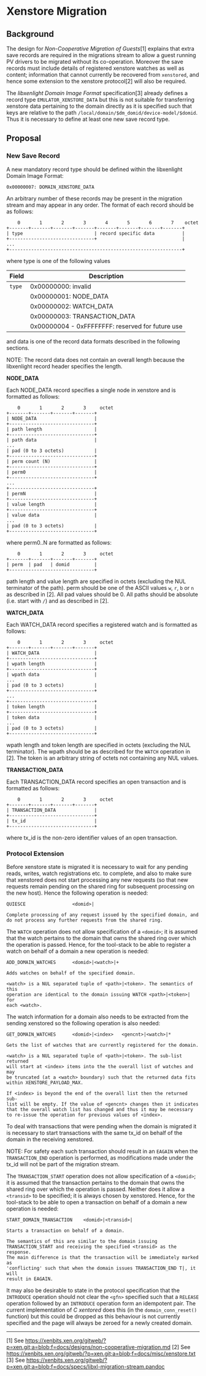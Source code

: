 # Xenstore Migration

## Background

The design for *Non-Cooperative Migration of Guests*[1] explains that extra
save records are required in the migrations stream to allow a guest running
PV drivers to be migrated without its co-operation. Moreover the save
records must include details of registered xenstore watches as well as
content; information that cannot currently be recovered from `xenstored`,
and hence some extension to the xenstore protocol[2] will also be required.

The *libxenlight Domain Image Format* specification[3] already defines a
record type `EMULATOR_XENSTORE_DATA` but this is not suitable for
transferring xenstore data pertaining to the domain directly as it is
specified such that keys are relative to the path
`/local/domain/$dm_domid/device-model/$domid`. Thus it is necessary to
define at least one new save record type.

## Proposal

### New Save Record

A new mandatory record type should be defined within the libxenlight Domain
Image Format:

`0x00000007: DOMAIN_XENSTORE_DATA`

An arbitrary number of these records may be present in the migration
stream and may appear in any order. The format of each record should be as
follows:


```
    0       1       2       3       4       5       6       7    octet
+-------+-------+-------+-------+-------+-------+-------+-------+
| type                          | record specific data          |
+-------------------------------+                               |
...
+---------------------------------------------------------------+
```

where type is one of the following values


| Field  | Description                                      |
|--------|--------------------------------------------------|
| `type` | 0x00000000: invalid                              |
|        | 0x00000001: NODE_DATA                            |
|        | 0x00000002: WATCH_DATA                           |
|        | 0x00000003: TRANSACTION_DATA                     |
|        | 0x00000004 - 0xFFFFFFFF: reserved for future use |


and data is one of the record data formats described in the following
sections.


NOTE: The record data does not contain an overall length because the
libxenlight record header specifies the length.


**NODE_DATA**


Each NODE_DATA record specifies a single node in xenstore and is formatted
as follows:


```
    0       1       2       3     octet
+-------+-------+-------+-------+
| NODE_DATA                     |
+-------------------------------+
| path length                   |
+-------------------------------+
| path data                     |
...
| pad (0 to 3 octets)           |
+-------------------------------+
| perm count (N)                |
+-------------------------------+
| perm0                         |
+-------------------------------+
...
+-------------------------------+
| permN                         |
+-------------------------------+
| value length                  |
+-------------------------------+
| value data                    |
...
| pad (0 to 3 octets)           |
+-------------------------------+
```

where perm0..N are formatted as follows:


```
    0       1       2       3     octet
+-------+-------+-------+-------+
| perm  | pad   | domid         |
+-------------------------------+
```


path length and value length are specified in octets (excluding the NUL
terminator of the path). perm should be one of the ASCII values `w`, `r`,
`b` or `n` as described in [2]. All pad values should be 0.
All paths should be absolute (i.e. start with `/`) and as described in
[2].


**WATCH_DATA**


Each WATCH_DATA record specifies a registered watch and is formatted as
follows:


```
    0       1       2       3     octet
+-------+-------+-------+-------+
| WATCH_DATA                    |
+-------------------------------+
| wpath length                  |
+-------------------------------+
| wpath data                    |
...
| pad (0 to 3 octets)           |
+-------------------------------+
...
+-------------------------------+
| token length                  |
+-------------------------------+
| token data                    |
...
| pad (0 to 3 octets)           |
+-------------------------------+
```

wpath length and token length are specified in octets (excluding the NUL
terminator). The wpath should be as described for the `WATCH` operation in
[2]. The token is an arbitrary string of octets not containing any NUL
values.


**TRANSACTION_DATA**


Each TRANSACTION_DATA record specifies an open transaction and is formatted
as follows:


```
    0       1       2       3     octet
+-------+-------+-------+-------+
| TRANSACTION_DATA              |
+-------------------------------+
| tx_id                         |
+-------------------------------+
```

where tx_id is the non-zero identifier values of an open transaction.


### Protocol Extension

Before xenstore state is migrated it is necessary to wait for any pending
reads, writes, watch registrations etc. to complete, and also to make sure
that xenstored does not start processing any new requests (so that new
requests remain pending on the shared ring for subsequent processing on the
new host). Hence the following operation is needed:

```
QUIESCE                 <domid>|

Complete processing of any request issued by the specified domain, and
do not process any further requests from the shared ring.
```

The `WATCH` operation does not allow specification of a `<domid>`; it is
assumed that the watch pertains to the domain that owns the shared ring
over which the operation is passed. Hence, for the tool-stack to be able
to register a watch on behalf of a domain a new operation is needed:

```
ADD_DOMAIN_WATCHES      <domid>|<watch>|+

Adds watches on behalf of the specified domain.

<watch> is a NUL separated tuple of <path>|<token>. The semantics of this
operation are identical to the domain issuing WATCH <path>|<token>| for
each <watch>.
```

The watch information for a domain also needs to be extracted from the
sending xenstored so the following operation is also needed:

```
GET_DOMAIN_WATCHES      <domid>|<index>   <gencnt>|<watch>|*

Gets the list of watches that are currently registered for the domain.

<watch> is a NUL separated tuple of <path>|<token>. The sub-list returned
will start at <index> items into the the overall list of watches and may
be truncated (at a <watch> boundary) such that the returned data fits
within XENSTORE_PAYLOAD_MAX.

If <index> is beyond the end of the overall list then the returned sub-
list will be empty. If the value of <gencnt> changes then it indicates
that the overall watch list has changed and thus it may be necessary
to re-issue the operation for previous values of <index>.
```

To deal with transactions that were pending when the domain is migrated
it is necessary to start transactions with the same tx_id on behalf of the
domain in the receiving xenstored.

NOTE: For safety each such transaction should result in an `EAGAIN` when
the `TRANSACTION_END` operation is performed, as modifications made under
the tx_id will not be part of the migration stream.

The `TRANSACTION_START` operation does not allow specification of a
`<domid>`; it is assumed that the transaction pertains to the domain that
owns the shared ring over which the operation is passed. Neither does it
allow a `<transid>` to be specified; it is always chosen by xenstored.
Hence, for the tool-stack to be able to open a transaction on behalf of a
domain a new operation is needed:

```
START_DOMAIN_TRANSACTION    <domid>|<transid>|

Starts a transaction on behalf of a domain.

The semantics of this are similar to the domain issuing
TRANSACTION_START and receiving the specified <transid> as the response.
The main difference is that the transaction will be immediately marked as
'conflicting' such that when the domain issues TRANSACTION_END T|, it will
result in EAGAIN.
```

It may also be desirable to state in the protocol specification that
the `INTRODUCE` operation should not clear the `<gfn>` specified such that
a `RELEASE` operation followed by an `INTRODUCE` operation form an
idempotent pair. The current implementation of *C xentored* does this
(in the `domain_conn_reset()` function) but this could be dropped as this
behaviour is not currently specified and the page will always be zeroed
for a newly created domain.


* * *

[1] See https://xenbits.xen.org/gitweb/?p=xen.git;a=blob;f=docs/designs/non-cooperative-migration.md
[2] See https://xenbits.xen.org/gitweb/?p=xen.git;a=blob;f=docs/misc/xenstore.txt
[3] See https://xenbits.xen.org/gitweb/?p=xen.git;a=blob;f=docs/specs/libxl-migration-stream.pandoc
